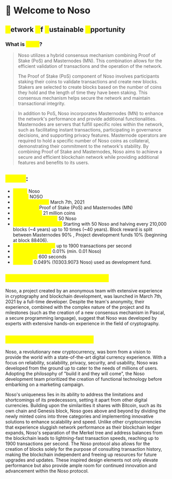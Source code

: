 # 👋 Welcome to Noso

## <mark style="color:yellow;">N</mark>etwork  <mark style="color:yellow;">O</mark>f  <mark style="color:yellow;">S</mark>ustainable <mark style="color:yellow;">O</mark>pportunity

### What is <mark style="color:yellow;">Noso</mark>? <a href="#overview" id="overview"></a>

> Noso utilizes a hybrid consensus mechanism combining Proof of Stake (PoS) and Masternodes (MN). This combination allows for the efficient validation of transactions and the operation of the network.
>
> The Proof of Stake (PoS) component of Noso involves participants staking their coins to validate transactions and create new blocks. Stakers are selected to create blocks based on the number of coins they hold and the length of time they have been staking. This consensus mechanism helps secure the network and maintain transactional integrity.

> In addition to PoS, Noso incorporates Masternodes (MN) to enhance the network's performance and provide additional functionalities. Masternodes are servers that fulfill specific roles within the network, such as facilitating instant transactions, participating in governance decisions, and supporting privacy features. Masternode operators are required to hold a specific number of Noso coins as collateral, demonstrating their commitment to the network's stability. By combining Proof of Stake and Masternodes, Noso aims to achieve a secure and efficient blockchain network while providing additional features and benefits to its users.

## <mark style="color:yellow;">Specs</mark>: <a href="#specs" id="specs"></a>

* <mark style="color:yellow;">**Name:**</mark> Noso
* <mark style="color:yellow;">**Ticker:**</mark> NOSO
* <mark style="color:yellow;">**GENESYS block:**</mark> March 7th, 2021
* <mark style="color:yellow;">**Consensus:**</mark>Proof of Stake (PoS) and Masternodes (MN)
* <mark style="color:yellow;">**Total Supply:**</mark> 21 million coins
* <mark style="color:yellow;">**Initial Block Reward:**</mark> 50 Noso
* <mark style="color:yellow;">**Current Block Reward:**</mark> Starting with 50 Noso and halving every 210,000 blocks (\~4 years) up to 10 times (\~40 years). Block reward is split between Masternodes 90% , Project development funds 10% (beginning at block 88406).
* <mark style="color:yellow;">**Transaction speed:**</mark> up to 1900 transactions per second
* <mark style="color:yellow;">**Transaction cost:**</mark> 0.01% (min. 0.01 Noso)
* <mark style="color:yellow;">**Block time:**</mark> 600 seconds
* <mark style="color:yellow;">**Premine:**</mark> 0.049% (10303.9073 Noso) used as development fund.

## <mark style="color:yellow;">Who are the Founders of Noso?</mark>

Noso, a project created by an anonymous team with extensive experience in cryptography and blockchain development, was launched in March 7th, 2021 by a full-time developer. Despite the team's anonymity, their experience, combined with the complex nature of the project and its milestones (such as the creation of a new consensus mechanism in Pascal, a secure programming language), suggest that Noso was developed by experts with extensive hands-on experience in the field of cryptography.

## <mark style="color:yellow;">What makes Noso Unique?</mark>

Noso, a revolutionary new cryptocurrency, was born from a vision to provide the world with a state-of-the-art digital currency experience. With a focus on reliability, scalability, privacy, security, and usability, Noso was developed from the ground up to cater to the needs of millions of users. Adopting the philosophy of "build it and they will come", the Noso development team prioritized the creation of functional technology before embarking on a marketing campaign.

Noso's uniqueness lies in its ability to address the limitations and shortcomings of its predecessors, setting it apart from other digital currencies. Building upon the similarities it shares with Bitcoin, such as its own chain and Genesis block, Noso goes above and beyond by dividing the newly minted coins into three categories and implementing innovative solutions to enhance scalability and speed. Unlike other cryptocurrencies that experience sluggish network performance as their blockchain ledger expands, Noso's separation of the Merkel tree and address balances from the blockchain leads to lightning-fast transaction speeds, reaching up to 1900 transactions per second. The Noso protocol also allows for the creation of blocks solely for the purpose of consulting transaction history, making the blockchain independent and freeing up resources for future upgrades and updates. These inspired design elements not only elevate performance but also provide ample room for continued innovation and advancement within the Noso protocol.
